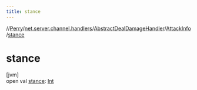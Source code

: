 ```yaml
---
title: stance
---
```

//[Perry](../../../../index.html)/[net.server.channel.handlers](../../index.html)/[AbstractDealDamageHandler](../index.html)/[AttackInfo](index.html)/[stance](stance.html)



# stance



[jvm]\
open val [stance](stance.html): [Int](https://kotlinlang.org/api/latest/jvm/stdlib/kotlin/-int/index.html)




